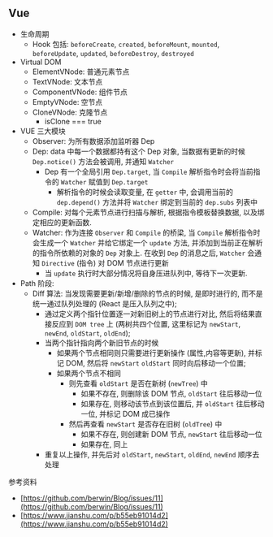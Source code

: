 <!-- title: 前端开发 - 基础知识@Vue -->
<!-- author: <David Jones qowera@qq.com> -->
<!-- date: 2018-03-09 15:18:13 -->
<!-- category: 前端 -->
<!-- tag: 框架 -->

## Vue

- 生命周期
  - Hook 包括: `beforeCreate`, `created`, `beforeMount`, `mounted`, `beforeUpdate`, `updated`, `beforeDestroy`, `destroyed`
- Virtual DOM
  - ElementVNode: 普通元素节点
  - TextVNode: 文本节点
  - ComponentVNode: 组件节点
  - EmptyVNode: 空节点
  - CloneVNode: 克隆节点
    - isClone === true
- VUE 三大模块
  - Observer: 为所有数据添加监听器 Dep
  - Dep: data 中每一个数据都持有这个 Dep 对象, 当数据有更新的时候 `Dep.notice()` 方法会被调用, 并通知 `Watcher`
    - Dep 有一个全局引用 `Dep.target`, 当 `Compile` 解析指令时会将当前指令的 `Watcher` 赋值到 `Dep.target`
      - 解析指令的时候会读取变量, 在 `getter` 中, 会调用当前的 `dep.depend()` 方法并将 `Watcher` 绑定到当前的 `dep.subs` 列表中
  - Compile: 对每个元素节点进行扫描与解析, 根据指令模板替换数据, 以及绑定相应的更新函数.
  - Watcher: 作为连接 `Observer` 和 `Compile` 的桥梁, 当 `Compile` 解析指令时会生成一个 `Watcher` 并给它绑定一个 `update` 方法, 并添加到当前正在解析的指令所依赖的对象的 `Dep` 对象上. 在收到 `Dep` 的消息之后, `Watcher` 会通知 `Directive` (指令) 对 DOM 节点进行更新
    - 当 `update` 执行时大部分情况将自身压进队列中, 等待下一次更新.
- Path 阶段:
  - Diff 算法: 当发现需要更新/新增/删除的节点的时候, 是即时进行的, 而不是统一通过队列处理的 (React 是压入队列之中);
    - 通过定义两个指针位置逐一对新旧树上的节点进行对比, 然后将结果直接反应到 `DOM tree` 上 (两树共四个位置, 这里标记为 `newStart`, `newEnd`, `oldStart`, `oldEnd`);
    - 当两个指针指向两个新旧节点的时候
      - 如果两个节点相同则只需要进行更新操作 (属性,内容等更新), 并标记 DOM, 然后将 `newStart` `oldStart` 同时向后移动一个位置;
      - 如果两个节点不相同
        - 则先查看 `oldStart` 是否在新树 (`newTree`) 中
          - 如果不存在, 则删除该 DOM 节点, `oldStart` 往后移动一位
          - 如果存在, 则移动该节点到该位置后, 并 `oldStart` 往后移动一位, 并标记 DOM 成已操作
        - 然后再查看 `newStart` 是否存在旧树 (`oldTree`) 中
          - 如果不存在, 则创建新 DOM 节点, `newStart` 往后移动一位
          - 如果存在, 同上
    - 重复以上操作, 并先后对 `oldStart`, `newStart`, `oldEnd`, `newEnd` 顺序去处理

参考资料
- [https://github.com/berwin/Blog/issues/11](https://github.com/berwin/Blog/issues/11)
- [https://www.jianshu.com/p/b55eb91014d2](https://www.jianshu.com/p/b55eb91014d2)
